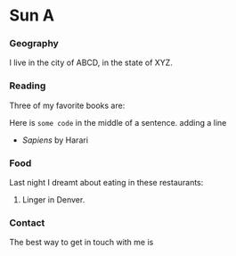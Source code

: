 # Sun A

### Geography

I live in the city of ABCD, in the state of XYZ.

### Reading

Three of my favorite books are:

Here is `some code` in the middle of a sentence.
adding a line
- *Sapiens* by Harari

### Food

Last night I dreamt about eating in these restaurants:

1. Linger in Denver.

### Contact

The best way to get in touch with me is 